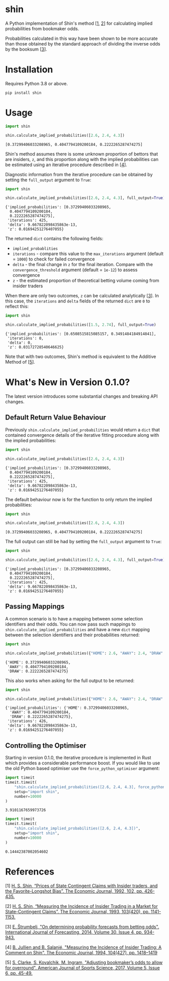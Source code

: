# shin

A Python implementation of Shin's method [[1](#1), [2](#2)] for calculating implied probabilities from bookmaker odds.

Probabilities calculated in this way have been shown to be more accurate than those obtained by the standard approach
of dividing the inverse odds by the booksum [[3](#3)].

# Installation

Requires Python 3.8 or above.

```
pip install shin
```

# Usage

```python
import shin

shin.calculate_implied_probabilities([2.6, 2.4, 4.3])
```

```
[0.37299406033208965, 0.4047794109200184, 0.2222265287474275]
```

Shin's method assumes there is some unknown proportion of bettors that are insiders, `z`, and this proportion along with
the implied probabilities can be estimated using an iterative procedure described in [[4](#4)].

Diagnostic information from the iterative procedure can be obtained by setting the `full_output` argument to `True`:

```python
import shin

shin.calculate_implied_probabilities([2.6, 2.4, 4.3], full_output=True)
```

```
{'implied_probabilities': [0.37299406033208965,
  0.4047794109200184,
  0.2222265287474275],
 'iterations': 425,
 'delta': 9.667822098435863e-13,
 'z': 0.01694251276407055}
```

The returned `dict` contains the following fields:

* `implied_probablities`
* `iterations` - compare this value to the `max_iterations` argument (default = `1000`) to check for failed convergence
* `delta` - the final change in `z` for the final iteration. Compare with the `convergence_threshold` argument
  (default = `1e-12`) to assess convergence
* `z` - the estimated proportion of theoretical betting volume coming from insider traders

When there are only two outcomes, `z` can be calculated analytically [[3](#3)]. In this case, the `iterations` and
`delta` fields of the returned `dict` are `0` to reflect this:

```python
import shin

shin.calculate_implied_probabilities([1.5, 2.74], full_output=True)
```

```
{'implied_probabilities': [0.6508515815085157, 0.3491484184914841],
 'iterations': 0,
 'delta': 0,
 'z': 0.03172728540646625}
```

Note that with two outcomes, Shin's method is equivalent to the Additive Method of [[5](#5)].

# What's New in Version 0.1.0?

The latest version introduces some substantial changes and breaking API changes.

## Default Return Value Behaviour

Previously `shin.calculate_implied_probabilities` would return a `dict` that contained convergence details of the
iterative fitting procedure along with the implied probabilities:

```python
import shin

shin.calculate_implied_probabilities([2.6, 2.4, 4.3])
```

```
{'implied_probabilities': [0.37299406033208965,
  0.4047794109200184,
  0.2222265287474275],
 'iterations': 425,
 'delta': 9.667822098435863e-13,
 'z': 0.01694251276407055}
```

The default behaviour now is for the function to only return the implied probabilities:

```python
import shin

shin.calculate_implied_probabilities([2.6, 2.4, 4.3])
```

```
[0.37299406033208965, 0.4047794109200184, 0.2222265287474275]
```

The full output can still be had by setting the `full_output` argument to `True`:

```python
import shin

shin.calculate_implied_probabilities([2.6, 2.4, 4.3], full_output=True)
```

```
{'implied_probabilities': [0.37299406033208965,
  0.4047794109200184,
  0.2222265287474275],
 'iterations': 425,
 'delta': 9.667822098435863e-13,
 'z': 0.01694251276407055}
```

## Passing Mappings

A common scenario is to have a mapping between some selection identifiers and their odds. You can now pass such
mappings to `shin.calculate_implied_probabilities` and have a new `dict` mapping between the selection identifiers and
their probabilities returned:

```python
import shin

shin.calculate_implied_probabilities({"HOME": 2.6, "AWAY": 2.4, "DRAW": 4.3})
```

```
{'HOME': 0.37299406033208965,
 'AWAY': 0.4047794109200184,
 'DRAW': 0.2222265287474275}
```

This also works when asking for the full output to be returned:

```python
import shin

shin.calculate_implied_probabilities({"HOME": 2.6, "AWAY": 2.4, "DRAW": 4.3}, full_output=True)
```

```
{'implied_probabilities': {'HOME': 0.37299406033208965,
  'AWAY': 0.4047794109200184,
  'DRAW': 0.2222265287474275},
 'iterations': 426,
 'delta': 9.667822098435863e-13,
 'z': 0.01694251276407055}
```

## Controlling the Optimiser

Starting in version 0.1.0, the iterative procedure is implemented in Rust which provides a  considerable performance
boost. If you would like to use the old Python based optimiser use the `force_python_optimiser` argument:

```python
import timeit
timeit.timeit(
    "shin.calculate_implied_probabilities([2.6, 2.4, 4.3], force_python_optimiser=True)",
    setup="import shin",
    number=10000
)
```

```
3.9101167659973726
```

```python
import timeit
timeit.timeit(
    "shin.calculate_implied_probabilities([2.6, 2.4, 4.3])",
    setup="import shin",
    number=10000
)
```

```
0.14442387002054602
```

# References

<a id="1">[1]</a> 
[H. S. Shin, “Prices of State Contingent Claims with Insider
traders, and the Favorite-Longshot Bias”. The Economic
Journal, 1992, 102, pp. 426-435.](https://doi.org/10.2307/2234526)

<a id="2">[2]</a> 
[H. S. Shin, “Measuring the Incidence of Insider Trading in a
Market for State-Contingent Claims”. The Economic Journal,
1993, 103(420), pp. 1141-1153.](https://doi.org/10.2307/2234240)

<a id="3">[3]</a>
[E. Štrumbelj, "On determining probability forecasts from betting odds".
International Journal of Forecasting, 2014, Volume 30, Issue 4,
pp. 934-943.](https://doi.org/10.1016/j.ijforecast.2014.02.008)

<a id="4">[4]</a>
[B. Jullien and B. Salanié, "Measuring the Incidence of Insider Trading: A Comment on Shin".
The Economic Journal, 1994, 104(427), pp. 1418–1419](https://doi.org/10.2307/2235458)

<a id="5">[5]</a>
[S. Clarke, S. Kovalchik, M. Ingram, "Adjusting bookmaker’s odds to allow for
overround". American Journal of Sports Science, 2017, Volume 5, Issue 6,
pp. 45-49.](https://doi.org/10.11648/j.ajss.20170506.12)